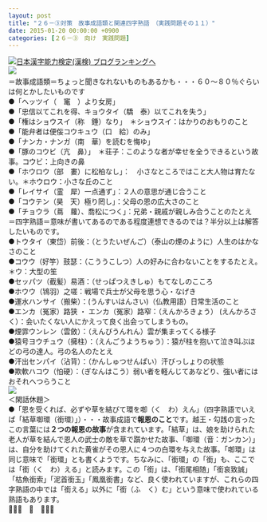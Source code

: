 ```yaml
---
layout: post
title: "２６－③対策　故事成語類と関連四字熟語　（実践問題その１１）"
date: 2015-01-20 00:00:00 +0900
categories: [２６－③　向け　実践問題]
---
```


[![](/syuusyuu9701/assets/images/２６－③対策-故事成語類と関連四字熟語-（実践問題その１１）-br_c_3028_1.gif)](http://blog.with2.net/link.php?1659096:3028 "日本漢字能力検定(漢検) ブログランキングへ")[日本漢字能力検定(漢検) ブログランキングへ](http://blog.with2.net/link.php?1659096:3028)  
![](/syuusyuu9701/assets/images/２６－③対策-故事成語類と関連四字熟語-（実践問題その１１）-f4e90d7d5c17d52881c80b4f2a8a8333.png)　  
＝故事成語類＝ちょっと聞きなれないものもあるかも・・・６０～８０％ぐらいは何とかしたいものです  
●「ヘッツイ（　竃　）より女房」  
●「忠信以てこれを得、キョウタイ（驕　泰）以てこれを失う」  
●「権はショウスイ（称　錘）なり」　＊ショウスイ：はかりのおもりのこと  
●「能弁者は便侫コウキュウ（口　給）のみ」  
●「ナンカ・ナンガ（南　華）を読むを悔ゆ」  
●「豚のコウビ（亢　鼻）」　＊荘子：このような者が幸せを全うできるという故事。コウビ：上向きの鼻  
●「ホウロウ（部　婁）に松柏なし」：　小さなところではこと大人物は育たない。＊ホウロウ：小さな丘のこと  
●「レイサイ（霊　犀）一点通ず」：２人の意思が通じ合うこと  
●「コウテン（昊　天）極り罔し」：父母の恩の広大さのこと  
●「チョウラ（蔦　蘿）、喬松につく」：兄弟・親戚が親しみ合うことのたとえ  
＝四字熟語＝意味が書いてあるのである程度連想できるのでは？半分以上は解答したいものです。  
●トウタイ（東岱）前後：（とうたいぜんご）（泰山の煙のように）人生のはかなさのこと  
●コウウ（好竽）鼓瑟：（こううこしつ）人の好みに合わないことをするたとえ。　＊ウ：大型の笙  
●セッパツ（截髪）易酒：（せっぱつえきしゅ）もてなしのこころ  
●ホウウ（鴇羽）之嗟：戦場で兵士が父母を思う心・なげき  
●運水ハンサイ（搬柴）：(うんすいはんさい)（仏教用語）日常生活のこと  
●エンカ（冤家）路狭 ・ エンカ（冤家）路窄：（えんかろきょう） (えんかろさく）：会いたくない人にかえって良く出会ってしまうもの。  
●煙霏ウンレン（雲斂）：（えんびうんれん）雲が集まってくる様子  
●猿号ヨウチュウ（擁柱）：（えんごうようちゅう）：猿が柱を抱いて泣き叫ぶほどの弓の達人。弓の名人のたとえ  
●汗出センパイ（沾背）：（かんしゅつせんぱい）汗びっしょりの状態  
●欺軟ハコウ（怕硬）：（ぎなんはこう）弱い者を軽んじてあなどり、強い者にはおそれへつらうこと  
![](/syuusyuu9701/assets/images/２６－③対策-故事成語類と関連四字熟語-（実践問題その１１）-107feeece88d41c1ed7f26ff0d1dc835.png)  
＜閑話休題＞  
●「恩を受くれば、必ずや草を結びて環を啣（く　わ）えん」（四字熟語でいえば「結草啣環（銜環）」）・・・故事成語で**報恩のこと**です。越王・勾践の言ったこの言葉には**２つの報恩の故事**が含まれています。「結草」は、娘を助けられた老人が草を結んで恩人の武士の敵を草で躓かせた故事、「啣環（音：ガンカン）」は、自分を助けてくれた黄雀がその恩人に４つの白環を与えた故事。「啣環」は同じ意味で「銜環」とも書くようです。ちなみに、「銜環」の「銜」も、ここでは「銜（く　わ）える」と読みます。この「銜」は、「銜尾相随」「銜哀致誠」「枯魚銜索」「泥首銜玉」「鳳凰銜書」など、良く使われていますが、これらの四字熟語の中では「銜える」以外に「銜（ふ　く）む」という意味で使われている熟語もあります。  
👋👋👋　🐑　👋👋👋  